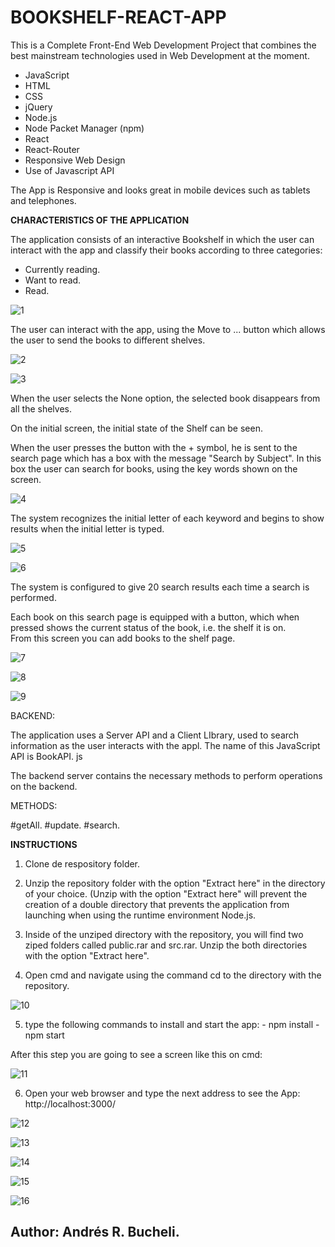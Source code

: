 # BOOKSHELF-REACT-APP

This is a Complete Front-End Web Development Project that combines the best mainstream technologies used in Web Development
at the moment.

- JavaScript
- HTML
- CSS
- jQuery
- Node.js
- Node Packet Manager (npm)
- React
- React-Router
- Responsive Web Design
- Use of Javascript API

The App is Responsive and looks great in mobile devices such as tablets and telephones.

<strong>CHARACTERISTICS OF THE APPLICATION</strong>

The application consists of an interactive Bookshelf in which the user can interact with the app and classify their books according to three categories:
- Currently reading.
- Want to read.
- Read.

![1](https://github.com/anferebu/BOOKSHELF-REACT-APP/blob/master/Responsive.jpg)

The user can interact with the app, using the Move to ... button which allows the user to send the books to different shelves.

![2](https://github.com/anferebu/BOOKSHELF-REACT-APP/blob/master/Changing%20shelf.jpg)

![3](https://github.com/anferebu/BOOKSHELF-REACT-APP/blob/master/Shelf%20changed.jpg)

When the user selects the None option, the selected book disappears from all the shelves.

On the initial screen, the initial state of the Shelf can be seen.

When the user presses the button with the + symbol, he is sent to the search page which has a box with the message "Search by Subject". 
In this box the user can search for books, using the key words shown on the screen.

![4](https://github.com/anferebu/BOOKSHELF-REACT-APP/blob/master/Search%20button.jpg)

The system recognizes the initial letter of each keyword and begins to show results when the initial letter is typed.

![5](https://github.com/anferebu/BOOKSHELF-REACT-APP/blob/master/Artificial%20intelligence.jpg)

![6](https://github.com/anferebu/BOOKSHELF-REACT-APP/blob/master/a%20search.jpg)

The system is configured to give 20 search results each time a search is performed.

Each book on this search page is equipped with a button, which when pressed shows the current status of the book, i.e. the shelf it is on.  
From this screen you can add books to the shelf page.

![7](https://github.com/anferebu/BOOKSHELF-REACT-APP/blob/master/status.jpg)

![8](https://github.com/anferebu/BOOKSHELF-REACT-APP/blob/master/in%20the%20shelf.jpg)

![9](https://github.com/anferebu/BOOKSHELF-REACT-APP/blob/master/Shelf%20changed.jpg)

BACKEND:

The application uses a Server API and a Client LIbrary, used to search information as the user interacts with the appl. The name of this JavaScript API is BookAPI. js

The backend server contains the necessary methods to perform operations on the backend.

METHODS:

#getAll.
#update.
#search.

<strong>INSTRUCTIONS</strong>

1. Clone de respository folder.

2. Unzip the repository folder with the option "Extract here" in the directory of your choice.  (Unzip with the option "Extract here" will prevent the creation of a double directory that prevents the application from launching when using the runtime environment Node.js.

3. Inside of the unziped directory with the repository, you will find two ziped folders called public.rar and src.rar.  Unzip the both directories with the option "Extract here".

4. Open cmd and navigate using the command cd to the directory with the repository.

![10](https://github.com/anferebu/BOOKSHELF-REACT-APP/blob/master/4paso.jpg)

5. type the following commands to install and start the app:
                                   - npm install
                                   - npm start

After this step you are going to see a screen like this on cmd:

![11](https://github.com/anferebu/BOOKSHELF-REACT-APP/blob/master/5paso.jpg)
 
6. Open your web browser and type the next address to see the App:
                                    http://localhost:3000/

![12](https://github.com/anferebu/BOOKSHELF-REACT-APP/blob/master/zoom1.jpg)

![13](https://github.com/anferebu/BOOKSHELF-REACT-APP/blob/master/zoom2.jpg)

![14](https://github.com/anferebu/BOOKSHELF-REACT-APP/blob/master/zoom3.jpg)

![15](https://github.com/anferebu/BOOKSHELF-REACT-APP/blob/master/zoom4.jpg)

![16](https://github.com/anferebu/BOOKSHELF-REACT-APP/blob/master/zoom5.jpg)

## Author: Andrés R. Bucheli.

